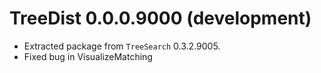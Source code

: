 # TreeDist 0.0.0.9000 (development)

 - Extracted package from `TreeSearch` 0.3.2.9005.
 - Fixed bug in VisualizeMatching
